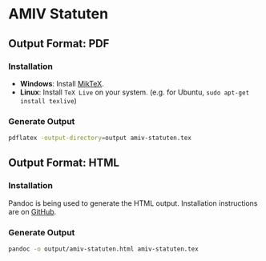 # AMIV Statuten

## Output Format: PDF

### Installation

- **Windows**: Install [MikTeX](https://miktex.org).
- **Linux**: Install `TeX Live` on your system. (e.g. for Ubuntu, `sudo apt-get install texlive`)

### Generate Output

```bash
pdflatex -output-directory=output amiv-statuten.tex
```

## Output Format: HTML

### Installation

Pandoc is being used to generate the HTML output. Installation instructions are on [GitHub](https://github.com/jgm/pandoc/blob/master/INSTALL.md).

### Generate Output

```bash
pandoc -o output/amiv-statuten.html amiv-statuten.tex 
```